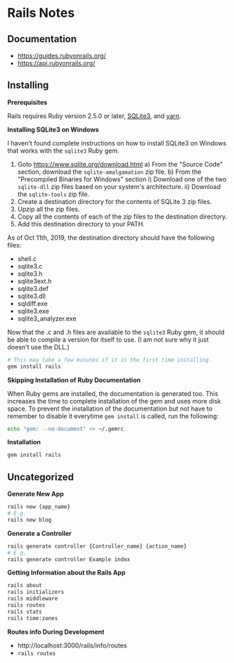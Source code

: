 # Rails Notes


## Documentation

- https://guides.rubyonrails.org/
- https://api.rubyonrails.org/


## Installing

**Prerequisites**

Rails requires Ruby version 2.5.0 or later, [SQLite3], and [yarn].

**Installing SQLite3 on Windows**

I haven't found complete instructions on how to install SQLite3 on Windows that works with the `sqlite3` Ruby gem.

1) Goto https://www.sqlite.org/download.html
  a) From the "Source Code" section, download the `sqlite-amalgamation` zip file.
  b) From the "Precompiled Binaries for Windows" section
    i) Download one of the two `sqlite-dll` zip files based on your system's architecture.
    ii) Download the `sqlite-tools` zip file.
2) Create a destination directory for the contents of SQLite 3 zip files.
3) Upzip all the zip files.
4) Copy all the contents of each of the zip files to the destination directory.
5) Add this destination directory to your PATH.

As of Oct 11th, 2019, the destination directory should have the following files:
- shell.c
- sqlite3.c
- sqlite3.h
- sqlite3ext.h
- sqlite3.def
- sqlite3.dll
- sqldiff.exe
- sqlite3.exe
- sqlite3_analyzer.exe

Now that the .c and .h files are available to the `sqlite3` Ruby gem, it should be able to compile a version for itself to use. (I am not sure why it just doesn't use the DLL.)

```sh
# This may take a few minutes if it is the first time installing.
gem install rails
```

**Skipping Installation of Ruby Documentation**

When Ruby gems are installed, the documentation is generated too. This increases the time to complete installation of the gem and uses more disk space. To prevent the installation of the documentation but not have to remember to disable it everytime `gem install` is called, run the following:

```sh
echo "gem: --no-document" >> ~/.gemrc
```

**Installation**

```sh
gem install rails
```


## Uncategorized

**Generate New App**

```sh
rails new {app_name}
# E.g.
rails new blog
```

**Generate a Controller**

```sh
rails generate controller {Controller_name} {action_name}
# E.g.
rails generate controller Example index
```

**Getting Information about the Rails App**

```sh
rails about
rails initializers
rails middleware
rails routes
rails stats
rails time:zones
```

**Routes info During Development**

- http://localhost:3000/rails/info/routes
- `rails routes`


[sqlite3]: https://www.sqlite.org/
[yarn]: https://yarnpkg.com/
